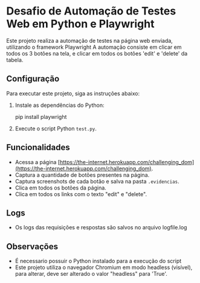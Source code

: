 # Desafio de Automação de Testes Web em Python e Playwright

Este projeto realiza a automação de testes na página web enviada, utilizando o framework Playwright
A automação consiste em clicar em todos os 3 botões na tela, e clicar em todos os botões 'edit' e 'delete' da tabela.

## Configuração

Para executar este projeto, siga as instruções abaixo:

1. Instale as dependências do Python:

    pip install playwright

2. Execute o script Python `test.py`.

## Funcionalidades

- Acessa a página [https://the-internet.herokuapp.com/challenging_dom](https://the-internet.herokuapp.com/challenging_dom).
- Captura a quantidade de botões presentes na página.
- Captura screenshots de cada botão e salva na pasta `.evidencias`.
- Clica em todos os botões da página.
- Clica em todos os links com o texto "edit" e "delete".

## Logs

- Os logs das requisições e respostas são salvos no arquivo logfile.log

## Observações

- É necessario possuir o Python instalado para a execução do script
- Este projeto utiliza o navegador Chromium em modo headless (visível), para alterar, deve ser alterado o valor "headless" para 'True'.
